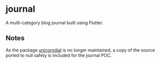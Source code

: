# journal

A multi-category blog journal built using Flutter.

## Notes

As the package [unicorndial](https://pub.dev/packages/unicorndial) is no longer maintained, a copy of the source ported to null safety is included for the journal POC.
